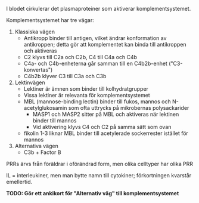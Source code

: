 I blodet cirkulerar det plasmaproteiner som aktiverar komplementsystemet.

Komplementsystemet har tre vägar:
1. Klassiska vägen
	- Antikropp binder till antigen, vilket ändrar konformation av antikroppen; detta gör att komplementet kan binda till antikroppen och aktiveras
	- C2 klyvs till C2a och C2b, C4 till C4a och C4b
	- C4a- och C4b-enheterna går samman till en C4b2b-enhet ("C3-konvertas")
	- C4b2b klyver C3 till C3a och C3b
2. Lektinvägen
	- Lektiner är ämnen som binder till kolhydratgrupper
	- Vissa lektiner är relevanta för komplementsystemet
	- MBL (mannose-binding lectin) binder till fukos, mannos och N-acetylglukosamin som ofta uttrycks på mikrobernas polysackarider
		- MASP1 och MASP2 sitter på MBL och aktiveras när lektinen binder till mannos
		- Vid aktivering klyvs C4 och C2 på samma sätt som ovan
	- fikolin 1-3 liknar MBL binder till acetylerade sockerrester istället för mannos
3. Alternativa vägen
	- C3b + Factor B



PRRs ärvs från föräldrar i oförändrad form, men olika celltyper har olika PRR


IL = interleukiner, men man bytte namn till cytokiner; förkortningen kvarstår emellertid.


**TODO: Gör ett ankikort för "Alternativ väg" till komplementsystemet**